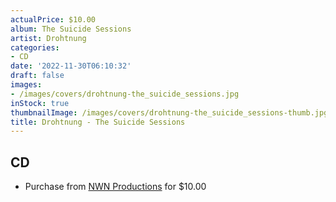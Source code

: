 ```yaml
---
actualPrice: $10.00
album: The Suicide Sessions
artist: Drohtnung
categories:
- CD
date: '2022-11-30T06:10:32'
draft: false
images:
- /images/covers/drohtnung-the_suicide_sessions.jpg
inStock: true
thumbnailImage: /images/covers/drohtnung-the_suicide_sessions-thumb.jpg
title: Drohtnung - The Suicide Sessions
---
```


## CD
* Purchase from [NWN Productions](http://shop.nwnprod.com/index.php?route=product/product&path=93&product_id=1342&sort=pd.name&order=ASC) for $10.00
